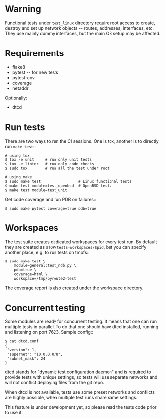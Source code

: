 Warning
=======

Functional tests under `test_linux` directory require root
access to create, destroy and set up network objects --
routes, addresses, interfaces, etc. They use mainly dummy
interfaces, but the main OS setup may be affected.

Requirements
============

* flake8
* pytest -- for new tests
* pytest-cov
* coverage
* netaddr

Optionally:

* dtcd

Run tests
=========

There are two ways to run the CI sessions. One is tox,
another is to directly run `make test`::

    # using tox
    $ tox -e unit     # run only unit tests
    $ tox -e linter   # run only code checks
    $ sudo tox        # run all the test under root

    # using make
    $ sudo make test                 # Linux functional tests
    $ make test module=test_openbsd  # OpenBSD tests
    $ make test module=test_unit

Get code coverage and run PDB on failures::

    $ sudo make pytest coverage=true pdb=true


Workspaces
==========

The test suite creates dedicated workspaces for every test
run. By default they are created as `$TOP/tests-workspaces/$pid`,
but you can specify another place, e.g. to run tests on tmpfs::

    $ sudo make test \
        module=general:test_ndb.py \
        pdb=true \
        coverage=html \
        workspace=/tmp/pyroute2-test

The coverage report is also created under the workspace directory.

Concurrent testing
==================

Some modules are ready for concurrent testing. It means that one
can run multiple tests in parallel. To do that one should have
dtcd installed, running and listening on port 7623. Sample config::

    $ cat dtcd.conf
    {
     "version": 1,
     "supernet": "10.0.0.0/8",
     "subnet_mask": 24
    }

dtcd stands for "dynamic test configuration daemon" and is required
to provide tests with unique settings, so tests will use separate
networks and will not conflict deploying files from the git repo.

When dtcd is not available, tests use some preset networks and
conflicts are highly possible, when multiple test runs share
same settings.

This feature is under development yet, so please read the tests
code prior to use it.
